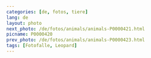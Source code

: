 ```yaml
---
categories: [de, fotos, tiere]
lang: de
layout: photo
next_photo: /de/fotos/animals/animals-P0000421.html
picname: P0000420
prev_photo: /de/fotos/animals/animals-P0000423.html
tags: [Fotofalle, Leopard]
---
```

